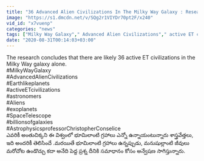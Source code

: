 ```yaml
---
title: "36 Advanced Alien Civilizations In The Milky Way Galaxy : Researchers Oneindia Telugu"
image: "https://s1.dmcdn.net/v/SQg2r1VIYDr70pt2F/x240"
vid_id: "x7vuenp"
categories: "news"
tags: ["Milky Way Galaxy"," Advanced Alien Civilizations"," active ET civilizations"]
date: "2020-08-31T00:14:03+03:00"
---
```

The research concludes that there are likely 36 active ET civilizations in the Milky Way galaxy alone.   <br>#MilkyWayGalaxy   <br>#AdvancedAlienCivilizations   <br>#Earthlikeplanets   <br>#activeETcivilizations   <br>#astronomers   <br>#Aliens   <br>#exoplanets    <br>#SpaceTelescope   <br>#billionsofgalaxies   <br>#AstrophysicsprofessorChristopherConselice   <br>ఎవరికీ అంతుచిక్కని ఈ విశ్వంలో భూమిలాంటి గ్రహాలు ఎన్నో ఉన్నాయంటున్నారు శాస్త్రవేత్తలు, ఇది అందరికీ తెలిసిందే .మరయితే  భూమిలాంటి గ్రహాలు ఉన్నప్పుడు, మనుషుల్లాంటి జీవులు మరోచోట ఉండొచ్చు కదా అనేది పెద్ద ప్రశ్న దీనికి సమాధానం కోసం అన్వేషణ సాగిస్తున్నారు.
